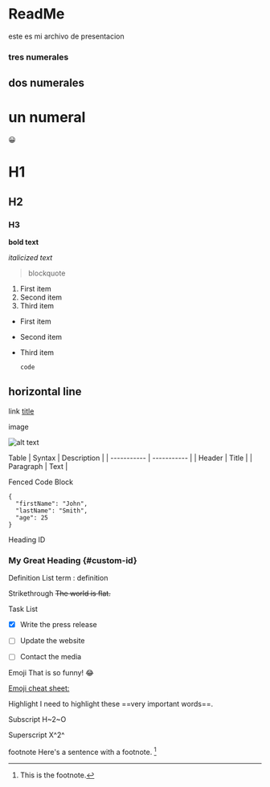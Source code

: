# ReadMe

este es mi archivo de presentacion
### tres numerales
## dos numerales
# un numeral


😀

# H1
## H2
### H3

**bold text**

*italicized text*

> blockquote
>

1. First item
2. Second item
3. Third item

- First item
- Second item
- Third item

  `code`

horizontal line
  ---

  link
  [title](https://www.example.com)


  image

  ![alt text](image.jpg)


  Table
  | Syntax | Description |
| ----------- | ----------- |
| Header | Title |
| Paragraph | Text | 


Fenced Code Block


```
{
  "firstName": "John",
  "lastName": "Smith",
  "age": 25
}
```


Heading ID
### My Great Heading {#custom-id}

Definition List
term
: definition

Strikethrough
~~The world is flat.~~

Task List
- [x] Write the press release
- [ ] Update the website
- [ ] Contact the media 


Emoji
That is so funny! :joy: 

 
[Emoji cheat sheet:]([https://www.webfx.com/tools/emoji-cheat-sheet/])

Highlight
I need to highlight these ==very important words==. 

Subscript 	H~2~O

Superscript 	X^2^ 






footnote
Here's a sentence with a footnote. [^1]

[^1]: This is the footnote. 
